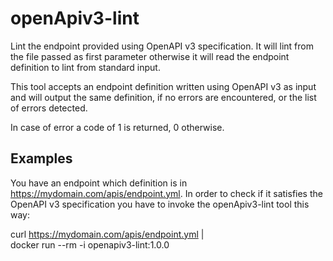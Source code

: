 # openApiv3-lint

Lint the endpoint provided using OpenAPI v3 specification. It will lint from
the file passed as first parameter otherwise it will read the endpoint
definition to lint from standard input.

This tool accepts an endpoint definition written using OpenAPI v3 as input and
will output the same definition, if no errors are encountered, or the list of
errors detected.

In case of error a code of 1 is returned, 0 otherwise.

## Examples

You have an endpoint which definition is in
https://mydomain.com/apis/endpoint.yml. In order to check if it satisfies the
OpenAPI v3 specification you have to invoke the openApiv3-lint tool this way:

curl https://mydomain.com/apis/endpoint.yml | \
     docker run --rm -i openapiv3-lint:1.0.0
